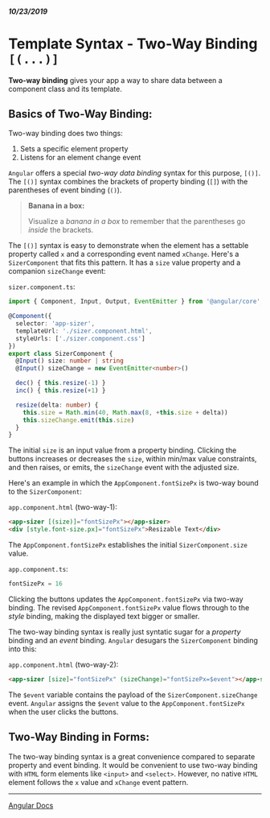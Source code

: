 ##### 10/23/2019
# Template Syntax - Two-Way Binding `[(...)]`
**Two-way binding** gives your app a way to share data between a component class and its template.

## Basics of Two-Way Binding:
Two-way binding does two things:
  1. Sets a specific element property
  2. Listens for an element change event

`Angular` offers a special _two-way data binding_ syntax for this purpose, `[()]`.  The `[()]` syntax combines the brackets of property binding (`[]`) with the parentheses of event binding (`()`).

  > **Banana in a box:**
  >
  > Visualize a _banana in a box_ to remember that the parentheses go _inside_ the brackets.

The `[()]` syntax is easy to demonstrate when the element has a settable property called `x` and a corresponding event named `xChange`.  Here's a `SizerComponent` that fits this pattern.  It has a `size` value property and a companion `sizeChange` event:

`sizer.component.ts`:
```typescript
import { Component, Input, Output, EventEmitter } from '@angular/core';

@Component({
  selector: 'app-sizer',
  templateUrl: './sizer.component.html',
  styleUrls: ['./sizer.component.css']
})
export class SizerComponent {
  @Input() size: number | string
  @Input() sizeChange = new EventEmitter<number>()

  dec() { this.resize(-1) }
  inc() { this.resize(+1) }

  resize(delta: number) {
    this.size = Math.min(40, Math.max(8, +this.size + delta))
    this.sizeChange.emit(this.size)
  }
}
```

The initial `size` is an input value from a property binding.  Clicking the buttons increases or decreases the `size`, within min/max value constraints, and then raises, or emits, the `sizeChange` event with the adjusted size.

Here's an example in which the `AppComponent.fontSizePx` is two-way bound to the `SizerComponent`:

`app.component.html` (two-way-1):
```html
<app-sizer [(size)]="fontSizePx"></app-sizer>
<div [style.font-size.px]="fontSizePx">Resizable Text</div>
```

The `AppComponent.fontSizePx` establishes the initial `SizerComponent.size` value.

`app.component.ts`:
```typescript
fontSizePx = 16
```

Clicking the buttons updates the `AppComponent.fontSizePx` via two-way binding.  The revised `AppComponent.fontSizePx` value flows through to the _style_ binding, making the displayed text bigger or smaller.

The two-way binding syntax is really just syntatic sugar for a _property_ binding and an _event_ binding.  `Angular` desugars the `SizerComponent` binding into this:

`app.component.html` (two-way-2):
```html
<app-sizer [size]="fontSizePx" (sizeChange)="fontSizePx=$event"></app-size>
```

The `$event` variable contains the payload of the `SizerComponent.sizeChange` event.  `Angular` assigns the `$event` value to the `AppComponent.fontSizePx` when the user clicks the buttons.

## Two-Way Binding in Forms:
The two-way binding syntax is a great convenience compared to separate property and event binding.  It would be convenient to use two-way binding with `HTML` form elements like `<input>` and `<select>`.  However, no native `HTML` element follows the `x` value and `xChange` event pattern.

---

[Angular Docs](https://angular.io/guide/template-syntax#two-way-binding-)